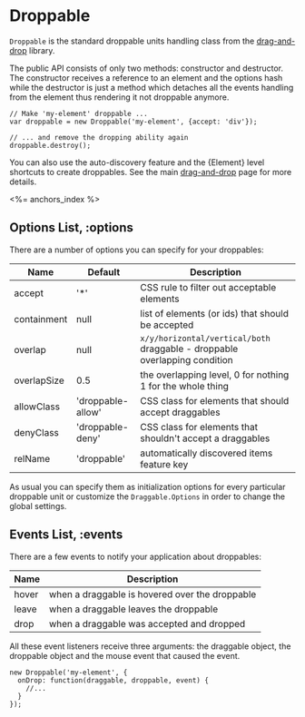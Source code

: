 # Droppable

`Droppable` is the standard droppable units handling class from the
[drag-and-drop](/goods/drag-and-drop) library.

The public API consists of only two methods: constructor and destructor. The 
constructor receives a reference to an element and the options hash while the 
destructor is just a method which detaches all the events handling from the 
element thus rendering it not droppable anymore.

    // Make 'my-element' droppable ...
    var droppable = new Droppable('my-element', {accept: 'div'});

    // ... and remove the dropping ability again
    droppable.destroy();


You can also use the auto-discovery feature and the {Element} level shortcuts to
create droppables. See the main [drag-and-drop](/goods/drag-and-drop) page for 
more details.

<%= anchors_index %>

## Options List, :options

There are a number of options you can specify for your droppables:

Name        | Default           | Description
------------|-------------------|---------------------------------------------------------------------------
accept      | '\*'              | CSS rule to filter out acceptable elements
containment | null              | list of elements (or ids) that should be accepted
overlap     | null              | `x/y/horizontal/vertical/both` draggable - droppable overlapping condition
overlapSize | 0.5               | the overlapping level, 0 for nothing 1 for the whole thing
allowClass  | 'droppable-allow' | CSS class for elements that should accept draggables
denyClass   | 'droppable-deny'  | CSS class for elements that shouldn't accept a draggables
relName     | 'droppable'       | automatically discovered items feature key

As usual you can specify them as initialization options for every particular droppable unit or
customize the `Draggable.Options` in order to change the global settings.

## Events List, :events

There are a few events to notify your application about droppables:

Name  | Description
------|-------------------------------------------------
hover | when a draggable is hovered over the droppable
leave | when a draggable leaves the droppable
drop  | when a draggable was accepted and dropped

All these event listeners receive three arguments: the draggable object, the droppable object and the mouse
event that caused the event.

    new Droppable('my-element', {
      onDrop: function(draggable, droppable, event) {
        //...
      }
    });
